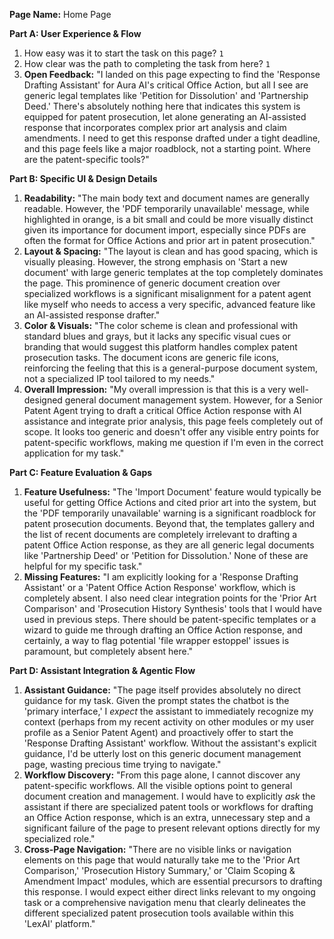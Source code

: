 **Page Name:** Home Page

**Part A: User Experience & Flow**
1.  How easy was it to start the task on this page? `1`
2.  How clear was the path to completing the task from here? `1`
3.  **Open Feedback:** "I landed on this page expecting to find the 'Response Drafting Assistant' for Aura AI's critical Office Action, but all I see are generic legal templates like 'Petition for Dissolution' and 'Partnership Deed.' There's absolutely nothing here that indicates this system is equipped for patent prosecution, let alone generating an AI-assisted response that incorporates complex prior art analysis and claim amendments. I need to get this response drafted under a tight deadline, and this page feels like a major roadblock, not a starting point. Where are the patent-specific tools?"

**Part B: Specific UI & Design Details**
1.  **Readability:** "The main body text and document names are generally readable. However, the 'PDF temporarily unavailable' message, while highlighted in orange, is a bit small and could be more visually distinct given its importance for document import, especially since PDFs are often the format for Office Actions and prior art in patent prosecution."
2.  **Layout & Spacing:** "The layout is clean and has good spacing, which is visually pleasing. However, the strong emphasis on 'Start a new document' with large generic templates at the top completely dominates the page. This prominence of generic document creation over specialized workflows is a significant misalignment for a patent agent like myself who needs to access a very specific, advanced feature like an AI-assisted response drafter."
3.  **Color & Visuals:** "The color scheme is clean and professional with standard blues and grays, but it lacks any specific visual cues or branding that would suggest this platform handles complex patent prosecution tasks. The document icons are generic file icons, reinforcing the feeling that this is a general-purpose document system, not a specialized IP tool tailored to my needs."
4.  **Overall Impression:** "My overall impression is that this is a very well-designed general document management system. However, for a Senior Patent Agent trying to draft a critical Office Action response with AI assistance and integrate prior analysis, this page feels completely out of scope. It looks too generic and doesn't offer any visible entry points for patent-specific workflows, making me question if I'm even in the correct application for my task."

**Part C: Feature Evaluation & Gaps**
1.  **Feature Usefulness:** "The 'Import Document' feature would typically be useful for getting Office Actions and cited prior art into the system, but the 'PDF temporarily unavailable' warning is a significant roadblock for patent prosecution documents. Beyond that, the templates gallery and the list of recent documents are completely irrelevant to drafting a patent Office Action response, as they are all generic legal documents like 'Partnership Deed' or 'Petition for Dissolution.' None of these are helpful for my specific task."
2.  **Missing Features:** "I am explicitly looking for a 'Response Drafting Assistant' or a 'Patent Office Action Response' workflow, which is completely absent. I also need clear integration points for the 'Prior Art Comparison' and 'Prosecution History Synthesis' tools that I would have used in previous steps. There should be patent-specific templates or a wizard to guide me through drafting an Office Action response, and certainly, a way to flag potential 'file wrapper estoppel' issues is paramount, but completely absent here."

**Part D: Assistant Integration & Agentic Flow**
1.  **Assistant Guidance:** "The page itself provides absolutely no direct guidance for my task. Given the prompt states the chatbot is the 'primary interface,' I *expect* the assistant to immediately recognize my context (perhaps from my recent activity on other modules or my user profile as a Senior Patent Agent) and proactively offer to start the 'Response Drafting Assistant' workflow. Without the assistant's explicit guidance, I'd be utterly lost on this generic document management page, wasting precious time trying to navigate."
2.  **Workflow Discovery:** "From this page alone, I cannot discover any patent-specific workflows. All the visible options point to general document creation and management. I would have to explicitly *ask* the assistant if there are specialized patent tools or workflows for drafting an Office Action response, which is an extra, unnecessary step and a significant failure of the page to present relevant options directly for my specialized role."
3.  **Cross-Page Navigation:** "There are no visible links or navigation elements on this page that would naturally take me to the 'Prior Art Comparison,' 'Prosecution History Summary,' or 'Claim Scoping & Amendment Impact' modules, which are essential precursors to drafting this response. I would expect either direct links relevant to my ongoing task or a comprehensive navigation menu that clearly delineates the different specialized patent prosecution tools available within this 'LexAI' platform."